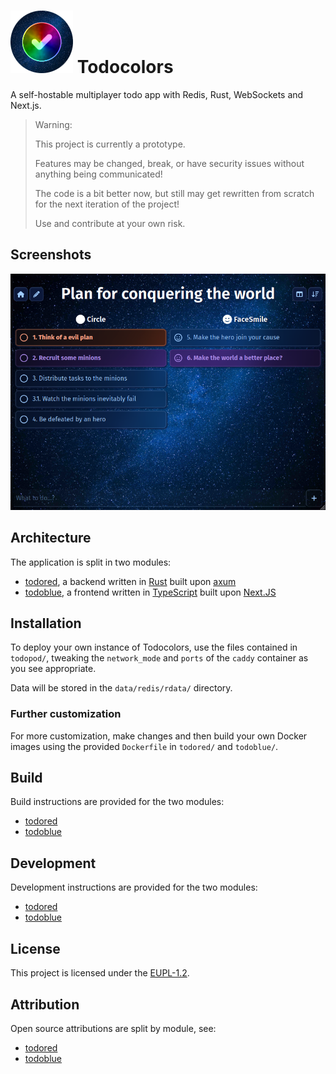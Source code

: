 # ![](media/icon.png) Todocolors

A self-hostable multiplayer todo app with Redis, Rust, WebSockets and Next.js.

> Warning:
>
> This project is currently a prototype.
> 
> Features may be changed, break, or have security issues without anything being communicated!
> 
> The code is a bit better now, but still may get rewritten from scratch for the next iteration of the project!
> 
> Use and contribute at your own risk.

## Screenshots

![Screenshot of the application, detailing a nonsensical "Plan for conquering the world"](media/screenshot.png 'Screenshot of the application, detailing a nonsensical "Plan for conquering the world')

## Architecture

The application is split in two modules:
- [todored](todored), a backend written in [Rust] built upon [axum]
- [todoblue](todoblue), a frontend written in [TypeScript] built upon [Next.JS]

[Rust]: https://www.rust-lang.org/
[axum]: https://docs.rs/axum/latest/axum/
[TypeScript]: https://www.typescriptlang.org/
[Next.JS]: https://nextjs.org/

## Installation

To deploy your own instance of Todocolors, use the files contained in `todopod/`, tweaking the `network_mode` and `ports` of the `caddy` container as you see appropriate.

Data will be stored in the `data/redis/rdata/` directory.

### Further customization

For more customization, make changes and then build your own Docker images using the provided `Dockerfile` in `todored/` and `todoblue/`.

## Build

Build instructions are provided for the two modules:
- [todored](todored/BUILD.md)
- [todoblue](todoblue/BUILD.md)

## Development

Development instructions are provided for the two modules:
- [todored](todored/DEVELOP.md)
- [todoblue](todoblue/DEVELOP.md)

## License

This project is licensed under the [EUPL-1.2](./LICENSE.txt).

## Attribution

Open source attributions are split by module, see:
- [todored](todored/NOTICE.md)
- [todoblue](todoblue/NOTICE.txt)
